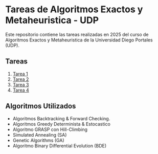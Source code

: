 # Tareas de Algoritmos Exactos y Metaheuristica - UDP
Este repositorio contiene las tareas realizadas en 2025 del curso de Algoritmos Exactos y Metaheuristica de la Universidad Diego Portales (UDP).
## Tareas
1. [Tarea 1](./Tarea1)
2. [Tarea 2](./Tarea2/)
3. [Tarea 3](./Tarea3/)
4. [Tarea 4](./Tarea4/)

## Algoritmos Utilizados
- Algoritmos Backtracking & Forward Checking.
- Algoritmos Greedy Determinista & Estocastico
- Algoritmo GRASP con Hill-Climbing
- Simulated Annealing (SA)
- Genetic Algorithms (GA)
- Algoritmo Binary Differential Evolution (BDE)
